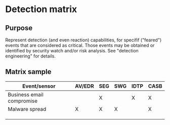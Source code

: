 # Detection matrix

## Purpose

Represent detection (and even reaction) capabilities, for specifif ("feared") events that are considered as critical. Those events may be obtained or identified by security watch and/or risk analysis. See "detection engineering" for details.

## Matrix sample


| Event/sensor | AV/EDR | SEG  | SWG  | IDTP | CASB |
| ---- | ---- | ---- | ---- | ---- | ---- |
| Business email compromise |      |   X   |      |   X   |   X   |
| Malware spread |   X   |   X   |   X   |      |   X   |
|      |      |      |      |      |      |
|      |      |      |      |      |      |
|      |      |      |      |      |      |

